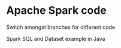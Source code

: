 # Apache Spark code

Switch amongst branches for different code<br>

Spark SQL and Dataset example in Java
